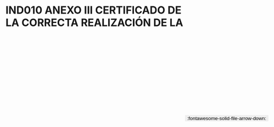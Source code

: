 
# IND010 ANEXO III CERTIFICADO DE LA CORRECTA REALIZACIÓN DE LA

<a href='../IND010 ANEXO III CERTIFICADO DE LA CORRECTA REALIZACIÓN DE LA.pdf' download>
<button class='md-button -primary' 
id='download-btn' style="position: fixed; top: 10%; right: 20px; 
        transform: translateY(-50%); z-index: 1000;  border: none; ">
:fontawesome-solid-file-arrow-down: 
</button>
</a>

<div 
    id='../IND010 ANEXO III CERTIFICADO DE LA CORRECTA REALIZACIÓN DE LA.pdf' 
    data-pdf-url='../IND010 ANEXO III CERTIFICADO DE LA CORRECTA REALIZACIÓN DE LA.pdf'
    style=' width: 100%; height: auto;overflow: auto;'>
</div>

